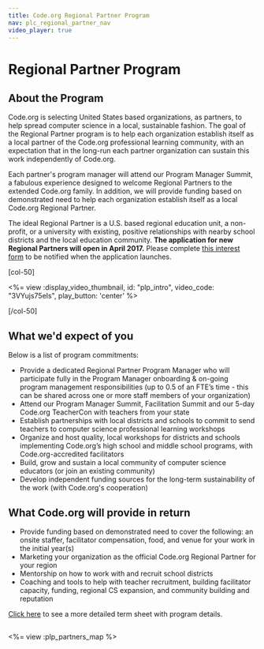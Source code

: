 ```yaml
---
title: Code.org Regional Partner Program
nav: plc_regional_partner_nav
video_player: true
---
```

# Regional Partner Program 

## About the Program

Code.org is selecting United States based organizations, as partners, to help spread computer science in a local, sustainable fashion. The goal of the Regional Partner program is to help each organization establish itself as a local partner of the Code.org professional learning community, with an expectation that in the long-run each partner organization can sustain this work independently of Code.org.

Each partner's program manager will attend our Program Manager Summit, a fabulous experience designed to welcome Regional Partners to the extended Code.org family. In addition, we will provide funding based on demonstrated need to help each organization establish itself as a local Code.org Regional Partner.

The ideal Regional Partner is a U.S. based regional education unit, a non-profit, or a university with existing, positive relationships with nearby school districts and the local education community. **The application for new Regional Partners will open in April 2017.** Please complete [this interest form](https://goo.gl/forms/bUBU8MyyqAlVhpG83) to be notified when the application launches.

[col-50]

<%= view :display_video_thumbnail, id: "plp_intro", video_code: "3VYujs75eIs", play_button: 'center' %>

[/col-50]

<div style="clear: both;"></div>

## What we'd expect of you
Below is a list of program commitments:

- Provide a dedicated Regional Partner Program Manager who will participate fully in the Program Manager onboarding & on-going program management responsibilities (up to 0.5 of an FTE’s time - this can be shared across one or more staff members of your organization)
- Attend our Program Manager Summit, Facilitation Summit and our 5-day Code.org TeacherCon with teachers from your state
- Establish partnerships with local districts and schools to commit to send teachers to computer science professional learning workshops
- Organize and host quality, local workshops for districts and schools implementing Code.org’s high school and middle school programs, with Code.org-accredited facilitators
- Build, grow and sustain a local community of computer science educators (or join an existing community)
- Develop independent funding sources for the long-term sustainability of the work (with Code.org's cooperation)

 
## What Code.org will provide in return
- Provide funding based on demonstrated need to cover the following: an onsite staffer, facilitator compensation, food, and venue for your work in the initial year(s)
- Marketing your organization as the official Code.org Regional Partner for your region
- Mentorship on how to work with and recruit school districts
- Coaching and tools to help with teacher recruitment, building facilitator capacity, funding, regional CS expansion, and community building and reputation

<a href="/educate/regional-partner/terms" target=_blank>Click here</a> to see a more detailed term sheet with program details.

 
## <a name="partners"></a>

<%= view :plp_partners_map %>

